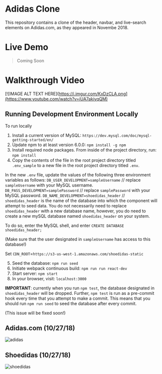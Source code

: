 # Adidas Clone

This repository contains a clone of the header, navbar, and live-search elements on Adidas.com, as they appeared in Novembe 2018.

# Live Demo
> Coming Soon

# Walkthrough Video
[![IMAGE ALT TEXT HERE](https://i.imgur.com/KxDzCLA.png](https://www.youtube.com/watch?v=iUA7akiyqQM)


## Running Development Environment Locally

To run locally
1) Install a current version of MySQL: `https://dev.mysql.com/doc/mysql-getting-started/en/`
2) Update npm to at least version 6.0.0: `npm install -g npm`
3) Install required node packages. From inside of the project directory, run: `npm install`
4) Copy the contents of the file in the root project directory titled `.env_sample` to a new file in the root project directory titled `.env`.

In the new `.env` file, update the values of the following three environment variables as follows:
`DB_USER_DEVELOPMENT=sampleUsername` // replace `sampleUsername` with your MySQL username.
`DB_PASS_DEVELOPMENT=samplePassword` // replace `samplePassword` with your MySQL password.
`DB_NAME_DEVELOPMENT=shoedidas_header` // `shoedidas_header` is the name of the database into which the component will attempt to seed data. You do not necessarily need to replace `shoedidas_header` with a new database name, however, you do need to create a new mySQL database named `shoedidas_header` on your system.

To do so, enter the MySQL shell, and enter 
`CREATE DATABASE shoedidas_header;`

(Make sure that the user designated in `sampleUsername` has access to this database!)

Set 
`CDN_ROOT`=`https://s3-us-west-1.amazonaws.com/shoedidas-static`


5) Seed the database: `npm run seed`
6) Initiate webpack continuous build: `npm run run react-dev`
7) Start server: `npm start`
8) In your browser, visit: `localhost:3000`

**IMPORTANT**: currently when you run `npm test`, the database designated in `shoedidas_header` will be dropped. Further, `npm test` is run as a pre-commit hook every time that you attempt to make a commit. This means that you should run `npm run seed` to seed the database after every commit.

(This issue will be fixed soon!)


## Adidas.com (10/27/18)
![adidas](https://i.imgur.com/cJG0tOL.png)

## Shoedidas (10/27/18)
![shoedidas](https://i.imgur.com/HWtOEGy.png)
